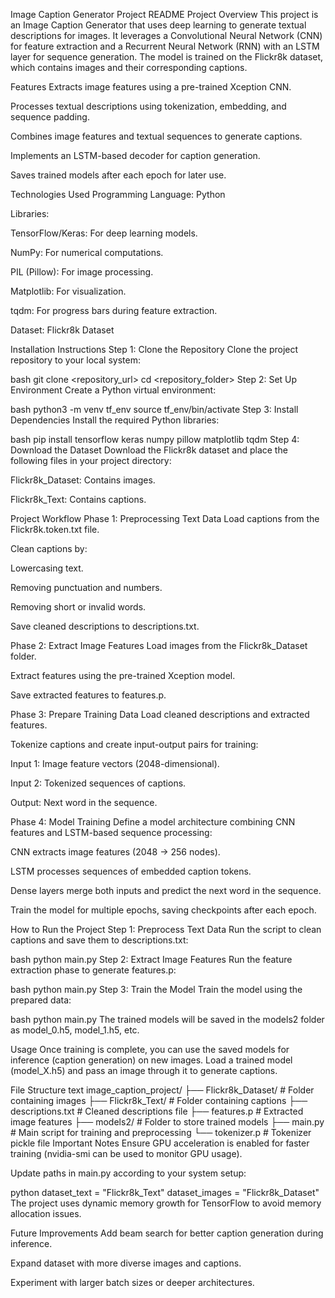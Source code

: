 Image Caption Generator Project README
Project Overview
This project is an Image Caption Generator that uses deep learning to generate textual descriptions for images. It leverages a Convolutional Neural Network (CNN) for feature extraction and a Recurrent Neural Network (RNN) with an LSTM layer for sequence generation. The model is trained on the Flickr8k dataset, which contains images and their corresponding captions.

Features
Extracts image features using a pre-trained Xception CNN.

Processes textual descriptions using tokenization, embedding, and sequence padding.

Combines image features and textual sequences to generate captions.

Implements an LSTM-based decoder for caption generation.

Saves trained models after each epoch for later use.

Technologies Used
Programming Language: Python

Libraries:

TensorFlow/Keras: For deep learning models.

NumPy: For numerical computations.

PIL (Pillow): For image processing.

Matplotlib: For visualization.

tqdm: For progress bars during feature extraction.

Dataset: Flickr8k Dataset

Installation Instructions
Step 1: Clone the Repository
Clone the project repository to your local system:

bash
git clone <repository_url>
cd <repository_folder>
Step 2: Set Up Environment
Create a Python virtual environment:

bash
python3 -m venv tf_env
source tf_env/bin/activate
Step 3: Install Dependencies
Install the required Python libraries:

bash
pip install tensorflow keras numpy pillow matplotlib tqdm
Step 4: Download the Dataset
Download the Flickr8k dataset and place the following files in your project directory:

Flickr8k_Dataset: Contains images.

Flickr8k_Text: Contains captions.

Project Workflow
Phase 1: Preprocessing Text Data
Load captions from the Flickr8k.token.txt file.

Clean captions by:

Lowercasing text.

Removing punctuation and numbers.

Removing short or invalid words.

Save cleaned descriptions to descriptions.txt.

Phase 2: Extract Image Features
Load images from the Flickr8k_Dataset folder.

Extract features using the pre-trained Xception model.

Save extracted features to features.p.

Phase 3: Prepare Training Data
Load cleaned descriptions and extracted features.

Tokenize captions and create input-output pairs for training:

Input 1: Image feature vectors (2048-dimensional).

Input 2: Tokenized sequences of captions.

Output: Next word in the sequence.

Phase 4: Model Training
Define a model architecture combining CNN features and LSTM-based sequence processing:

CNN extracts image features (2048 → 256 nodes).

LSTM processes sequences of embedded caption tokens.

Dense layers merge both inputs and predict the next word in the sequence.

Train the model for multiple epochs, saving checkpoints after each epoch.

How to Run the Project
Step 1: Preprocess Text Data
Run the script to clean captions and save them to descriptions.txt:

bash
python main.py
Step 2: Extract Image Features
Run the feature extraction phase to generate features.p:

bash
python main.py
Step 3: Train the Model
Train the model using the prepared data:

bash
python main.py
The trained models will be saved in the models2 folder as model_0.h5, model_1.h5, etc.

Usage
Once training is complete, you can use the saved models for inference (caption generation) on new images. Load a trained model (model_X.h5) and pass an image through it to generate captions.

File Structure
text
image_caption_project/
├── Flickr8k_Dataset/         # Folder containing images
├── Flickr8k_Text/            # Folder containing captions
├── descriptions.txt          # Cleaned descriptions file
├── features.p                # Extracted image features
├── models2/                  # Folder to store trained models
├── main.py                   # Main script for training and preprocessing
└── tokenizer.p               # Tokenizer pickle file
Important Notes
Ensure GPU acceleration is enabled for faster training (nvidia-smi can be used to monitor GPU usage).

Update paths in main.py according to your system setup:

python
dataset_text = "Flickr8k_Text"
dataset_images = "Flickr8k_Dataset"
The project uses dynamic memory growth for TensorFlow to avoid memory allocation issues.

Future Improvements
Add beam search for better caption generation during inference.

Expand dataset with more diverse images and captions.

Experiment with larger batch sizes or deeper architectures.
